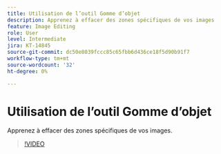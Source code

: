 ```yaml
---
title: Utilisation de l’outil Gomme d’objet
description: Apprenez à effacer des zones spécifiques de vos images
feature: Image Editing
role: User
level: Intermediate
jira: KT-14845
source-git-commit: dc50e8039fccc85c65fbb6d436ce18f5d90b91f7
workflow-type: tm+mt
source-wordcount: '32'
ht-degree: 0%

---
```


# Utilisation de l’outil Gomme d’objet

Apprenez à effacer des zones spécifiques de vos images.

>[!VIDEO](https://video.tv.adobe.com/v/3427019?quality=12&learn=on&hidetitle=true)

